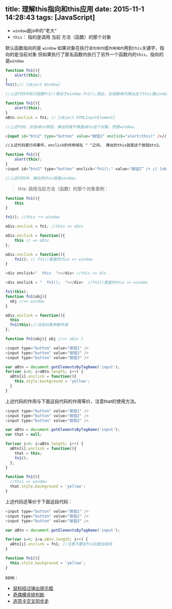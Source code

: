 title: 理解this指向和this应用
date: 2015-11-1 14:28:43
tags: [JavaScript]
---

- `window`是js中的”老大“
- `this`： 指的是调用 当前 方法（函数）的那个对象

默认函数指向的是 `window`
如果对象在执行`语句块内`或`作用域内`用到`this`关键字，指向的是当前对象
但如果执行了匿名函数内执行了另外一个函数内的`this`，指向的是`window`

<!-- more -->

```js
function fn1(){
    alert(this);
}
fn1();// [object Window]

//上述代码中执行函数fn1()相当于window.fn1();因此，在函数体内弹出这个this是window。
```

```js
function fn1(){
    alert(this);
}
oBtn.onclick = fn1; // [object HTMLInputElement]

//上述代码，点击oBtn按钮，弹出的就不再是oBtn这个对象，而是window。
```

```html
<input id="btn2" type="button" value="按钮2" onclick="alert(this)" />// [object HTMLInputElement]

//上述代码是行间事件，onclick的作用域在 " "之间， 弹出的this就是这个按钮btn2。
```

```js
function fn1(){
    alert(this);
}
<input id="btn2" type="button" onclick="fn1();" value="按钮2” /> // [object Window]

//上述代码中，弹出的this就是window。
```

> this: 调用当前方法（函数）的那个对象案例：

```js
function fn1(){
    this
}

fn1(); //this ＝> window

oDiv.onclick = fn1; //this => oDiv

oDiv.onclick = function(){
    this // => oDiv
};

oDiv.onclick = function(){
    fn1(); // fn1()里面的this => window
}

<div onclick="  this  "></div> //this => div

<div onclick = "  fn1();  "></div>  //fn1()里面的this => window
```

```js
fn1(this);
function fn1(obj){
  obj //=> window
}

oDiv.onclick = function(){
  this
  fn1(this);//当前对象参数传递
};

function fn1(obj){ obj //=> oDiv }
```

```js
<input type="button" value="按钮1" />
<input type="button" value="按钮2" />
<input type="button" value="按钮3" />

var aBtn = document.getElementsByTagName('input');
for(var i=0; i<aBtn.length; i++) {
  aBtn[i].onclick = function(){
    this.style.background = 'yellow';
  }
}
```

  上述代码的作用与下面这段代码的作用等价，注意that的使用方法。

```js
<input type="button" value="按钮1" />
<input type="button" value="按钮2" />
<input type="button" value="按钮3" />

var aBtn = document.getElementsByTagName('input');
var that = null;

for(var i=0; i<aBtn.length; i++) {
  aBtn[i].onclick = function(){
    that = this;
    fn1();
  };
}

function fn1(){
  //this => window
  that.style.background = 'yellow';
}
```
  上述代码还等价于下面这段代码：

```js
<input type="button" value="按钮1" />
<input type="button" value="按钮2" />
<input type="button" value="按钮3" />

var aBtn = document.getElementsByTagName('input');

for(var i=0; i<a.aBtn.length; i++) {
  aBtn[i].onclick = fn1; //注意不要在fn1后面加括号
}

function fn1(){
  this.style.background = 'yellow';
}
```

`DEMO：`
- [鼠标经过弹出提示框](http://sandbox.runjs.cn/show/39i8mast)
- [奇偶横竖排判断](view-source:http://sandbox.runjs.cn/show/j4fajpjx)
- [选项卡交叉同步走](http://sandbox.runjs.cn/show/w2k1b77g)
